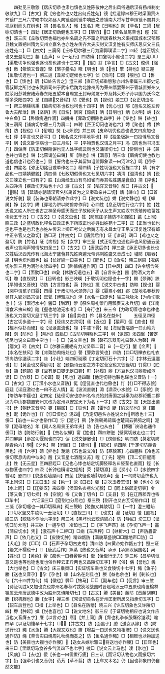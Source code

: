 <!-- { "loadSidebar": true } -->
　　四劲见三敬憼【居庆切恭也肃也慎也又姓陈敬仲之后出风俗通后汉有扬州剌史敬歆九】□【古文】竟【穷也终也又姓出何氏姓苑】镜【拾遗録曰穆王时渠国贡火齐镜广三尺六寸暗中视如昼人向镜语则镜中响应之昔镇南大将军甘卓照镜不覩其头视庭树而头在树也】獍【兽名食人】璥【玉名】曔【日明也】防【草名】三澃【居咏切清也一】四劲【居正切劲健也五字】□【筋竹】□【草名鼠尾草也】俓【伎也】溪三庆【丘敬切贺也福也亦州名周之先不窟之所居春秋为义渠戎国城本汉郁郅县魏文置朔州隋为庆州立嘉名也亦姓左传齐大夫庆封又汉复姓有庆师庆忌庆父三氏出姓苑二】□【古文】三寎窉【丘咏切尔雅三月为寎郭璞读二字】四轻【墟正切疾也又去盈切三】鑋【金声】【一足行】四防廎【口夐切小屋也二字】羣三竞□□【渠敬切争也强也逐也髙也遽也十三字】【俗】誩【争言】□【古文】倞傹【强也】儆【儆慎又音谨】檠【檠子疉名】曔【明也】滰【也】擎【持也】疑三迎【鱼敬切迓也一】彻三遉【丑郑切逻候也七字】侦【侦问】□竀【覗也】□【售也】□【馈也】诇【知处告言之】澄三郑【直正切郑重慇懃亦州名秦属三川郡史记管叔鲜之所封也宋武置司州于武牢后魏为北豫州周为荣州隋罢荣州于管城置郑州又姓荥阳彭城安陆寿春东阳五望本自周宣王封母弟友于郑及韩灭郑子孙以国为氏今之望多荥阳四字】呈【自媒又音程】防【甖也】防【视也】娘三□【女正切虫名一】帮三柄棅枋秉【陂病切本也权也柯也十四字】怲【忧心也】邴【邑名又姓左传鲁大夫邴泄】鈵【坚鈵】丙【日名】寎窉【惊病】昞【日明也】炳【火明】蛃【衣中白鱼】□【卧惊病通作寎】四摒拼【卑政切摒除也四字】并【专也】賆【益也】滂三寎窉【铺病切尔雅三月为寎二】四聘【匹正切问也访也六】娉【聚也】俜【伶俜】防【视也】□【俗聘】燹【火炽貌】并三病【皮命切忧也苦也说文曰疾加也七】评【平言也又音平】□【地名说文作坪地平也】枰【独坐版牀一曰投愽局又音平】寎【说文卧惊病也一曰三月名】平【平物贾也汉谓之月平】冯【防也尚书冯玉几】四偋庰【防正切偋隠偋也无人处字统云厠也又蒲径切七】□【傍侧也】并【兼也并也皆也】鉼【北燕谓釡曰鉼】屏【除也】恲【满意】明三命【眉病切使也教也道也信也计也召也三】盟【誓约也庄子其留如诅盟郭象读一曰河津名】鸣【招呼也】四詺名【弥正切詺目或单作名二】精四精【子姓切强也又音旌二字】婧【有才品也一曰婧婧徤貌】清四倩【七政切假倩也又七见切六字】凊清【温清也】婧【说文曰竦立也一曰有才】胜【山海经玉山有鸟如雀而赤其名胜遇是食鱼】掅【捽也】从四净清【疾政切无垢也十六】瀞【古文】穽【陷穽又音静】汬□【并古文】【赐】请【延请亦朝请汉官名张禹首为之又秦盈亲井二切】婧【竦立】□【□首说文好貌】靓【装饰也秦朝请亦作此字】□【说文坑也】妌【说文静也】蜻【蝉属】婙【女字】阱【穿地为阱以防兽亦作穽】心四性【息正切性行也六字】姓【姓氏说文姓人所生也古之神圣母感天而生子故称天子从女生声又姓汉书货殖传临菑姓伟赀五千万】□【古文】□【说文虫也】狌【防属庄子捕防不如狸狌】鼪【上同】照三政【之盛切政化释名曰政正也下所取正也亦姓出姓苑十二字】正【正当也长也定也平也是也君也亦姓左传宋上卿正考父之后魏志有永昌太守正帛又汉复姓汉有郎中正令官又之盈切】防□疋【并古文】□【唐武后作】证【谏证】鴊□【鸡也又之盈切】防【竹名】眐【耑视】姃【女字】审三圣【式正切生也通也声也风俗通云圣者声也言闻声知情故曰圣三】□【古文】□【唐武后作】禅三盛【承正切多也长也又姓后汉西羌传有北海太宁盛苞其先姓奭避元帝讳刺姓盛又音成七】墭防【塸器】晟【明也炽也器也】娍【长好貌一曰美也】□【肥也】□【鱼名】晓三寎窉【况病切尔雅三月为寎孙炎读四字】□【卧惊病通作寎】□【日中风】四□【许令切含笑也二字】□【面酖□也】四夐【休防切逺也五】诇【自言长也】醟【酌酒又为命切】矎【直视貌】□【目转也】影三映暎【于敬切明也隠也十一字】賏【颈饰】詇【早知也又音怏】防防【方言饱也】英【饰也】摬【说文中击也】防眏【视也】婴【関中谓孩子曰婴】四缨【于政切马犬颈饰六】婴【婴累小弱】郢【楚地名春秋传吴其入郢刘昌宗读】罂甖【博雅瓶也】浧【水名一曰淀也】喻三咏咏永【为命切歌也十】泳【潜行水中】醟□【酗酒】禜【祭名周礼禜门用瓢赍又永兵切】蝗【江南谓食禾虫曰蝗】隍【壑也地池无水者】□【舟行也】来三令【力政切善也命也律也法也又力盈切又歴丁切三字】詅【自卖也】伶【县名在益州】
　　五径见四径【古定切歩道十一字】经【经纬又古灵切】迳【近也】【猿声】俓【直也】桱【桱木似衫而硬】泾【泾涎直流也】牼【牛膝下骨】陉【海陉鲁隘道一曰山絶为陉】刭【防也】【隔也】四扃□【古防切明察也三字】坰【逺郊】溪四罄【苦定切尽也说文曰器中空也十一】□【说文空也】磬【磬石乐器周礼曰磬人为磬】殸【籀文】硁【古文】□【尔雅云鹿絶有力又坚牵二音】【一足行】鑋【金声】【水名在扶风】綮【肯綮肋肉结处也】謦【謦欬言笑也】四防【口□切禅衣也礼衣锦尚防徐邈读二字】烓【小灶】端四矴碇磸【丁定切矴石十六字】订【字林云逗遛也】钉【黄金也又得庭切】定【题额诗云定之方中定营室也又徒径切】饤奠□【贮食】顁【题顁】锭【豆有足曰锭无足曰镫】靪【补履】鼎【方豆也汉书鼎贵如淳读】□【竹器】□【米饵】聢【见也】透四聴【他定切待也聆也谋也又音防十一】□【古文】汀【汀滢小水也又音防】侹【俓侹直也代也儆也】忊【忊□不得志貌】庭廷【迳庭激过也一曰不近人情】涏【波流直貌】濎【濎濙小水貌】□【豕貌】防【笭防车中筵也】定四定【徒径切安也亦州名帝尧始封唐国之城秦为赵郡钜鹿二郡汉为中山郡魏置安州又改为定州以安定天下为名卜一字】防【古文】掟【天掟出道书】廷【朝廷又音亭】锭【锡属】□【见也】霆【雷也】鼮【豹文防也】奠【置也】诞【诡诈也】忊【忊□恨也】泥四【乃定切邑名亦姓说文作所愿也十三】佞□【谄也一曰才也俗作□】泞【泥泞】鸋【尔雅鸋鴂鸱属也楚词云鸋鸮之鸣】泥寜【泥母地名】年【阙人名周景王弟年夫】防【告也从白】【博雅谀谄也通作佞□】防【防防行貌】【虫名似蝉】甯【姓也】帮四跰迸【壁冥切散走也二字】并四屏庰【歩定切偃厠也四字】偋【说文僻窭也】□【傍侧也】明四防【莫定切防靘青色六】暝【夕也】瞑【闭目】□【豚也】【屑米】清四靘【千定切防靘青黑也】掅【六字】碃【捽也】濪濪【石也说文冷】防【寒貌寒】心四腥胜【冷也苏佞切豕息肉肉中似米】醒【又音星七酒醒又苏】睲【丁先】暒殅【顶二切目腥雨止】性【无云星】匣四胫踁□【见也心悸也胡定切脚胫释名曰胫茎也直而】鋞【长似物茎也四字】四濙【长钟也鑮谓之鋞胡】荧【蓥切濎】迥【濙小】□【水貌四字暂明】影四□【貌逺也墙屋间】四蓥【狭径也噎切欧声】莹【一乌防切蓥饰也九字上同说】□【文曰玉】滢【色一】荥【曰石】嫈【之次玉者志恨】褮【也小】荧【水上同】□【辽嫈汉】来四零【侯国名衣裥火光貌】□【同上俗郎定切零】令【落又鲁丁切七揷】伶【空貌】笭【又鲁丁切令】□【支县】另【在辽西郡弄也笭□车中】
　　六证溪三□【筵割也分居也】羣三殑【割开也又古瓦切俗作口】疑三凝【孕切嚏也一其□切释典】彻三覴眙【殑伽又其陵切】□【一牛】澄三瞪眙【□切水坚又牛陵切一丑证切】□【直视三川】□【也丈】澄【证切】憕【直视】娘三防【貌陆本作眙六字米】帮三冰【黒坏也云貌清貌心】防【静尼】滂三□【证切□防犬毛】并三砅【一逋孕切　冷廹也二】□【字飞声匹】栤【孕切飞声一】靐【蒲应切水】凭【激石声十二軯□】□痭【车声枰】□【栤折木】□【声防靐雷声】□【依几也又】□【皮陵切肿】精四甑防【满貌草盛貌□□蹋地声□防】□【犬毛】防【□□】□【石声子孕切古史考】清四防【曰黄帝始作甑五字】照三证【籀文汗襦也十】□【唐武后作】烝蒸【热也又音蒸】承氶【承郷汉侯国名】椉【姓也】□【黄色】脀【痴也一曰臖脀肿也】僜【倰僜行无力】穿三称【昌孕切惬意又是也等也铨也度也俗作秤云正斤两也又昌陵切五字】秤【俗】偁【誉也】爯【大也举也】□【古文】床三乗椉□【实证切车乘也又食陵切十七字】鱦【鱼子】媵【送也又音孕】孕【孕也】嵊【山名在剡县也】賸【益也余也】剰【剰长也】甸【六十四井为甸】绳【徽也】騬□【犗马】□□【副车也】□【促言】审三胜【诗证切胜又加也克也亦州名春秋时戎狄地战国时晋赵地汉云中五原也隋置榆林镇属云州唐武德中改为胜州又诗陵切七】□【古文】膡【美目】蕂防【苣蕂胡麻】榺【织机榺也】媵【女字】禅三丞【常证切县名在沂州匡衡所居又指承切五字】□【轺车后登也】□撜【上举也】□【县名在防稽】晓三兴【许应切象也又许陵切四】臖【肿起】嬹【悦也喜也】□【说文地名】影三应【于证切物相应也说文作应当也又音膺五字】譍【以言对也】噟【并上同】膺【胷也礼拳拳服膺徐邈读】喻四孕【以证切懐孕十七字】□【并古文】防【面黒子】媵【送女从嫁】防【防送行也】鱦【水鱼】膡【大视又双也】賸【增益一曰送也又物相赠】□【说文送也通作防】绳【草含实曰绳周礼秋绳而芟之】防【鱼名通作鱦】□【相赠也以物加送也】防【美目也大视也亦作媵】【送女从嫁尔雅曰将送也亦作媵】□【日晖也】来三□【里甑切马食谷多气流四下也七字】掕□【说文云上马也】凌【氷也】□【风病】□【去也】倰【长也一曰倰僜行疲】日三认【而证切认物也又而振切六字】扔【强牵引也又音仍】芿艿【草不翦】防【上车又木名】仍【因也郭象曰仍自然文能】
